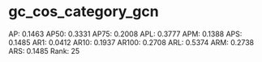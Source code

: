 # gc_cos_category_gcn

AP: 0.1463
AP50: 0.3331
AP75: 0.2008
APL: 0.3777
APM: 0.1388
APS: 0.1485
AR1: 0.0412
AR10: 0.1937
AR100: 0.2708
ARL: 0.5374
ARM: 0.2738
ARS: 0.1485
Rank: 25